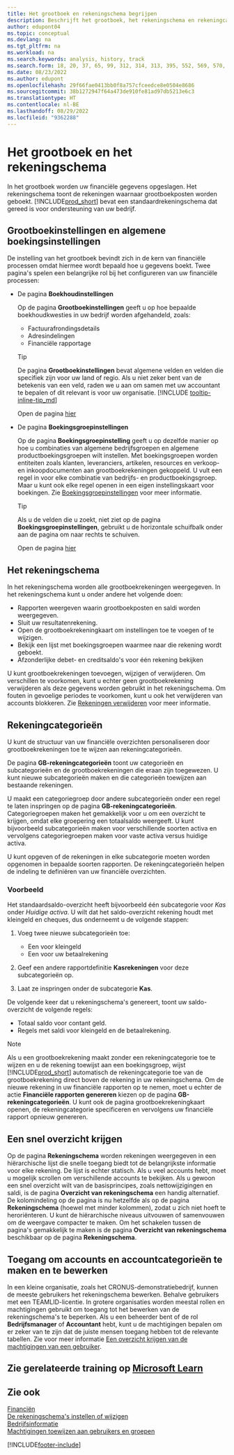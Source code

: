 ```yaml
---
title: Het grootboek en rekeningschema begrijpen
description: Beschrijft het grootboek, het rekeningschema en rekeningcategorieën. Gebruik de pagina Grootboekinstellingen om op te geven hoe boekhoudkwesties in uw bedrijf worden afgehandeld.
author: edupont04
ms.topic: conceptual
ms.devlang: na
ms.tgt_pltfrm: na
ms.workload: na
ms.search.keywords: analysis, history, track
ms.search.form: 18, 20, 37, 65, 99, 312, 314, 313, 395, 552, 569, 570, 634, 790, 791, 1158
ms.date: 08/23/2022
ms.author: edupont
ms.openlocfilehash: 29f66fae0413bb0f8a757cfceedce8e0504e8686
ms.sourcegitcommit: 38b1272947f64a473de910fe81ad97db5213e6c3
ms.translationtype: HT
ms.contentlocale: nl-BE
ms.lasthandoff: 08/29/2022
ms.locfileid: "9362288"
---
```

# <a name="understanding-the-general-ledger-and-the-chart-of-accounts"></a>Het grootboek en het rekeningschema

In het grootboek worden uw financiële gegevens opgeslagen. Het rekeningschema toont de rekeningen waarnaar grootboekposten worden geboekt. [!INCLUDE[prod_short](includes/prod_short.md)] bevat een standaardrekeningschema dat gereed is voor ondersteuning van uw bedrijf.

## <a name="general-ledger-setup-and-general-posting-setup"></a>Grootboekinstellingen en algemene boekingsinstellingen

De instelling van het grootboek bevindt zich in de kern van financiële processen omdat hiermee wordt bepaald hoe u gegevens boekt. Twee pagina's spelen een belangrijke rol bij het configureren van uw financiële processen:  

* De pagina **Boekhoudinstellingen**

  Op de pagina **Grootboekinstellingen** geeft u op hoe bepaalde boekhoudkwesties in uw bedrijf worden afgehandeld, zoals:  

  * Factuurafrondingsdetails  
  * Adresindelingen  
  * Financiële rapportage  

  > [!TIP]
  > De pagina **Grootboekinstellingen** bevat algemene velden en velden die specifiek zijn voor uw land of regio. Als u niet zeker bent van de betekenis van een veld, raden we u aan om samen met uw accountant te bepalen of dit relevant is voor uw organisatie. [!INCLUDE [tooltip-inline-tip_md](includes/tooltip-inline-tip_md.md)]  

    Open de pagina [hier](https://businesscentral.dynamics.com/?page=118)
* De pagina **Boekingsgroepinstellingen**

    Op de pagina **Boekingsgroepinstelling** geeft u op dezelfde manier op hoe u combinaties van algemene bedrijfsgroepen en algemene productboekingsgroepen wilt instellen. Met boekingsgroepen worden entiteiten zoals klanten, leveranciers, artikelen, resources en verkoop- en inkoopdocumenten aan grootboekrekeningen gekoppeld. U vult een regel in voor elke combinatie van bedrijfs- en productboekingsgroep. Maar u kunt ook elke regel openen in een eigen instellingskaart voor boekingen. Zie [Boekingsgroepinstellingen](finance-posting-groups.md) voor meer informatie.  

    > [!TIP]
    > Als u de velden die u zoekt, niet ziet op de pagina **Boekingsgroepinstellingen**, gebruikt u de horizontale schuifbalk onder aan de pagina om naar rechts te schuiven.  

    Open de pagina [hier](https://businesscentral.dynamics.com/?page=314)

## <a name="the-chart-of-accounts"></a>Het rekeningschema

In het rekeningschema worden alle grootboekrekeningen weergegeven. In het rekeningschema kunt u onder andere het volgende doen:  

* Rapporten weergeven waarin grootboekposten en saldi worden weergegeven.  
* Sluit uw resultatenrekening.  
* Open de grootboekrekeningkaart om instellingen toe te voegen of te wijzigen.  
* Bekijk een lijst met boekingsgroepen waarmee naar die rekening wordt geboekt.
* Afzonderlijke debet- en creditsaldo's voor één rekening bekijken  

U kunt grootboekrekeningen toevoegen, wijzigen of verwijderen. Om verschillen te voorkomen, kunt u echter geen grootboekrekening verwijderen als deze gegevens worden gebruikt in het rekeningschema. Om fouten in gevoelige periodes te voorkomen, kunt u ook het verwijderen van accounts blokkeren. Zie [Rekeningen verwijderen](finance-setup-chart-accounts.md#delete-accounts) voor meer informatie.  

## <a name="account-categories"></a>Rekeningcategorieën

U kunt de structuur van uw financiële overzichten personaliseren door grootboekrekeningen toe te wijzen aan rekeningcategorieën.  

De pagina **GB-rekeningcategorieën** toont uw categorieën en subcategorieën en de grootboekrekeningen die eraan zijn toegewezen. U kunt nieuwe subcategorieën maken en die categorieën toewijzen aan bestaande rekeningen.  

U maakt een categoriegroep door andere subcategorieën onder een regel te laten inspringen op de pagina **GB-rekeningcategorieën**. Categoriegroepen maken het gemakkelijk voor u om een overzicht te krijgen, omdat elke groepering een totaalsaldo weergeeft. U kunt bijvoorbeeld subcategorieën maken voor verschillende soorten activa en vervolgens categoriegroepen maken voor vaste activa versus huidige activa.  

U kunt opgeven of de rekeningen in elke subcategorie moeten worden opgenomen in bepaalde soorten rapporten. De rekeningcategorieën helpen de indeling te definiëren van uw financiële overzichten.  

### <a name="example"></a>Voorbeeld

Het standaardsaldo-overzicht heeft bijvoorbeeld één subcategorie voor *Kas* onder *Huidige activa*. U wilt dat het saldo-overzicht rekening houdt met kleingeld en cheques, dus onderneemt u de volgende stappen:  

1. Voeg twee nieuwe subcategorieën toe:

    * Een voor kleingeld  
    * Een voor uw betaalrekening  
2. Geef een andere rapportdefinitie **Kasrekeningen** voor deze subcategorieën op.  
3. Laat ze inspringen onder de subcategorie **Kas**.  

De volgende keer dat u rekeningschema's genereert, toont uw saldo-overzicht de volgende regels:

* Totaal saldo voor contant geld.
* Regels met saldi voor kleingeld en de betaalrekening.  

> [!NOTE]
> Als u een grootboekrekening maakt zonder een rekeningcategorie toe te wijzen en u de rekening toewijst aan een boekingsgroep, wijst [!INCLUDE[prod_short](includes/prod_short.md)] automatisch de rekeningcategorie toe van de grootboekrekening direct boven de rekening in uw rekeningschema. Om de nieuwe rekening in uw financiële rapporten op te nemen, moet u echter de actie **Financiële rapporten genereren** kiezen op de pagina **GB-rekeningcategorieën**. U kunt ook de pagina grootboekrekeningkaart openen, de rekeningcategorie specificeren en vervolgens uw financiële rapport opnieuw genereren.

## <a name="get-a-quick-overview"></a>Een snel overzicht krijgen

Op de pagina **Rekeningschema** worden rekeningen weergegeven in een hiërarchische lijst die snelle toegang biedt tot de belangrijkste informatie voor elke rekening. De lijst is echter statisch. Als u veel accounts hebt, moet u mogelijk scrollen om verschillende accounts te bekijken. Als u gewoon een snel overzicht wilt van de basisprincipes, zoals nettowijzigingen en saldi, is de pagina **Overzicht van rekeningschema** een handig alternatief. De kolomindeling op de pagina is nu hetzelfde als op de pagina **Rekeningschema** (hoewel met minder kolommen), zodat u zich niet hoeft te heroriënteren. U kunt de hiërarchische niveaus uitvouwen of samenvouwen om de weergave compacter te maken. Om het schakelen tussen de pagina's gemakkelijk te maken is de pagina **Overzicht van rekeningschema** beschikbaar op de pagina **Rekeningschema**.

## <a name="access-to-create-and-edit-accounts-and-account-categories"></a>Toegang om accounts en accountcategorieën te maken en te bewerken

In een kleine organisatie, zoals het CRONUS-demonstratiebedrijf, kunnen de meeste gebruikers het rekeningschema bewerken. Behalve gebruikers met een TEAMLID-licentie. In grotere organisaties worden meestal rollen en machtigingen gebruikt om toegang tot het bewerken van de rekeningschema's te beperken. Als u een beheerder bent of de rol **Bedrijfsmanager** of **Accountant** hebt, kunt u de machtigingen bepalen om er zeker van te zijn dat de juiste mensen toegang hebben tot de relevante tabellen. Zie voor meer informatie [Een overzicht krijgen van de machtigingen van een gebruiker](ui-define-granular-permissions.md#to-get-an-overview-of-a-users-permissions).  

## <a name="see-related-training-at-microsoft-learn"></a>Zie gerelateerde training op [Microsoft Learn](/learn/modules/business-central-configure-general-ledger-setup/)

## <a name="see-also"></a>Zie ook

[Financiën](finance.md)  
[De rekeningschema's instellen of wijzigen](finance-setup-chart-accounts.md)  
[Bedrijfsinformatie](bi.md)  
[Machtigingen toewijzen aan gebruikers en groepen](ui-define-granular-permissions.md)  


[!INCLUDE[footer-include](includes/footer-banner.md)]
